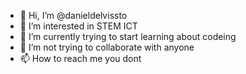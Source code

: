 - 👋 Hi, I’m @danieldelvissto
- 👀 I’m interested in STEM ICT
- 🌱 I’m currently trying to start learning about codeing
- 💞️ I’m not trying to collaborate with anyone
- 📫 How to reach me you dont
<!---
danieldelvissto/danieldelvissto is a ✨ special ✨ repository because its `README.md` (this file) appears on your GitHub profile.
You can click the Preview link to take a look at your changes.
--->
